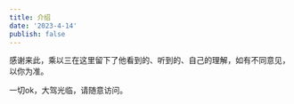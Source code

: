 ```yaml
---
title: 介绍
date: '2023-4-14'
publish: false
---
```


感谢来此，乘以三在这里留下了他看到的、听到的、自己的理解，如有不同意见，以你为准。

一切ok，大驾光临，请随意访问。

<template>
  <LastUpdate/>
</template>
